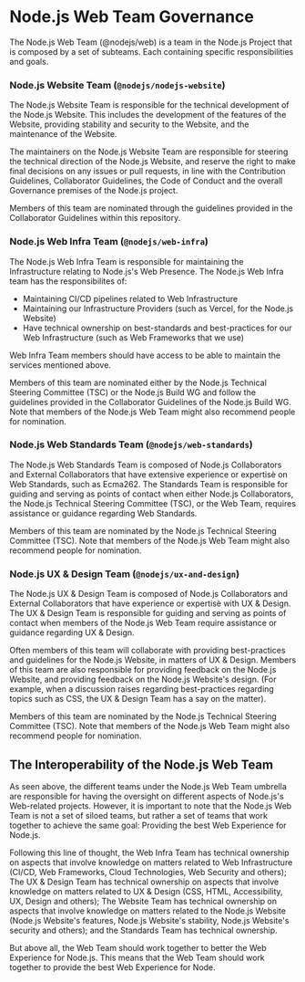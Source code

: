 # Node.js Web Team Governance

The Node.js Web Team (@nodejs/web) is a team in the Node.js Project that is composed by a set of subteams. Each containing specific responsibilities and goals.

### Node.js Website Team (`@nodejs/nodejs-website`)

The Node.js Website Team is responsible for the technical development of the Node.js Website. This includes the development of the features of the Website, providing stability and security to the Website, and the maintenance of the Website.

The maintainers on the Node.js Website Team are responsible for steering the technical direction of the Node.js Website, and reserve the right to make final decisions on any issues or pull requests, in line with the Contribution Guidelines, Collaborator Guidelines, the Code of Conduct and the overall Governance premises of the Node.js project.

Members of this team are nominated through the guidelines provided in the Collaborator Guidelines within this repository.

### Node.js Web Infra Team (`@nodejs/web-infra`)

The Node.js Web Infra Team is responsible for maintaining the Infrastructure relating to Node.js's Web Presence. The Node.js Web Infra team has the responsibilites of:

- Maintaining CI/CD pipelines related to Web Infrastructure
- Maintaining our Infrastructure Providers (such as Vercel, for the Node.js Website)
- Have technical ownership on best-standards and best-practices for our Web Infrastructure (such as Web Frameworks that we use)

Web Infra Team members should have access to be able to maintain the services mentioned above.

Members of this team are nominated either by the Node.js Technical Steering Committee (TSC) or the Node.js Build WG and follow the guidelines provided in the Collaborator Guidelines of the Node.js Build WG. Note that members of the Node.js Web Team might also recommend people for nomination.

### Node.js Web Standards Team (`@nodejs/web-standards`)

The Node.js Web Standards Team is composed of Node.js Collaborators and External Collaborators that have extensive experience or expertisè on Web Standards, such as Ecma262. The Standards Team is responsible for guiding and serving as points of contact when either Node.js Collaborators, the Node.js Technical Steering Committee (TSC), or the Web Team, requires assistance or guidance regarding Web Standards.

Members of this team are nominated by the Node.js Technical Steering Committee (TSC). Note that members of the Node.js Web Team might also recommend people for nomination.

### Node.js UX & Design Team (`@nodejs/ux-and-design`)

The Node.js UX & Design Team is composed of Node.js Collaborators and External Collaborators that have experience or expertisè with UX & Design. The UX & Design Team is responsible for guiding and serving as points of contact when members of the Node.js Web Team require assistance or guidance regarding UX & Design.

Often members of this team will collaborate with providing best-practices and guidelines for the Node.js Website, in matters of UX & Design. Members of this team are also responsible for providing feedback on the Node.js Website, and providing feedback on the Node.js Website's design. (For example, when a discussion raises regarding best-practices regarding topics such as CSS, the UX & Design Team has a say on the matter).

Members of this team are nominated by the Node.js Technical Steering Committee (TSC). Note that members of the Node.js Web Team might also recommend people for nomination.

## The Interoperability of the Node.js Web Team

As seen above, the different teams under the Node.js Web Team umbrella are responsible for having the oversight on different aspects of Node.js's Web-related projects. However, it is important to note that the Node.js Web Team is not a set of siloed teams, but rather a set of teams that work together to achieve the same goal: Providing the best Web Experience for Node.js.

Following this line of thought, the Web Infra Team has technical ownership on aspects that involve knowledge on matters related to Web Infrastructure (CI/CD, Web Frameworks, Cloud Technologies, Web Security and others); The UX & Design Team has technical ownership on aspects that involve knowledge on matters related to UX & Design (CSS, HTML, Accessibility, UX, Design and others); The Website Team has technical ownership on aspects that involve knowledge on matters related to the Node.js Website (Node.js Website's features, Node.js Website's stability, Node.js Website's security and others); and the Standards Team has technical ownership.

But above all, the Web Team should work together to better the Web Experience for Node.js. This means that the Web Team should work together to provide the best Web Experience for Node.
